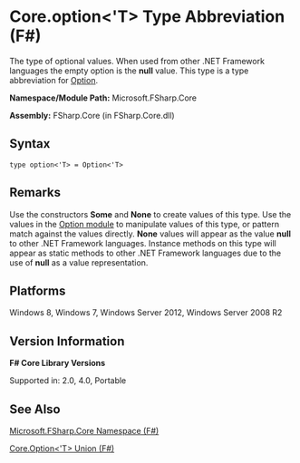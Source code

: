 # Core.option<'T> Type Abbreviation (F#)

The type of optional values. When used from other .NET Framework languages the empty option is the **null** value. This type is a type abbreviation for [Option](http://msdn.microsoft.com/en-us/library/b08add48-34bf-4410-80a1-ef6a8daddc58).

**Namespace/Module Path:** Microsoft.FSharp.Core

**Assembly:** FSharp.Core (in FSharp.Core.dll)


## Syntax

```
type option<'T> = Option<'T>
```

## Remarks
Use the constructors **Some** and **None** to create values of this type. Use the values in the [Option module](http://msdn.microsoft.com/en-us/library/e615e4d3-bbbb-49ba-addc-6061ea2e2f4c) to manipulate values of this type, or pattern match against the values directly. **None** values will appear as the value **null** to other .NET Framework languages. Instance methods on this type will appear as static methods to other .NET Framework languages due to the use of **null** as a value representation.


## Platforms
Windows 8, Windows 7, Windows Server 2012, Windows Server 2008 R2


## Version Information
**F# Core Library Versions**

Supported in: 2.0, 4.0, Portable




## See Also
[Microsoft.FSharp.Core Namespace &#40;F&#35;&#41;](Microsoft.FSharp.Core+Namespace+%28FSharp%29.md)

[Core.Option&#60;'T&#62; Union &#40;F&#35;&#41;](Core.Option%28%27T%29+Union+%28FSharp%29.md)

